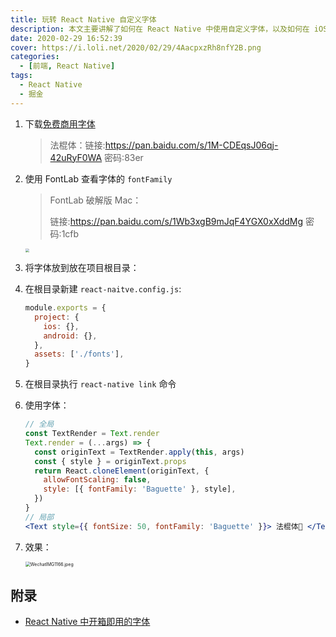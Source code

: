 ```yaml
---
title: 玩转 React Native 自定义字体
description: 本文主要讲解了如何在 React Native 中使用自定义字体，以及如何在 iOS 和 Android 中使用自定义字体。
date: 2020-02-29 16:52:39
cover: https://i.loli.net/2020/02/29/4AacpxzRh8nfY2B.png
categories:
  - [前端, React Native]
tags:
  - React Native
  - 掘金
---
```


<ins class="adsbygoogle" style="display:block; text-align:center;"  data-ad-layout="in-article" data-ad-format="fluid" data-ad-client="ca-pub-7962287588031867" data-ad-slot="2542544532"></ins><script> (adsbygoogle = window.adsbygoogle || []).push({});</script>

1. 下载[免费商用字体](http://hao.ziticq.com/)

   > 法棍体：链接:https://pan.baidu.com/s/1M-CDEqsJ06qj-42uRyF0WA  密码:83er

2. 使用 FontLab 查看字体的 `fontFamily`

   > FontLab 破解版 Mac：
   >
   > 链接:https://pan.baidu.com/s/1Wb3xgB9mJqF4YGX0xXddMg  密码:1cfb

   <img src="https://i.loli.net/2020/03/01/m9A5CK2cZMYswBF.png"  style="zoom:40%;" />

3. 将字体放到放在项目根目录：



4. 在根目录新建 `react-naitve.config.js`:

   ```js
   module.exports = {
     project: {
       ios: {},
       android: {},
     },
     assets: ['./fonts'],
   }
   ```

5. 在根目录执行 `react-native link` 命令

6. 使用字体：

   ```jsx
   // 全局
   const TextRender = Text.render
   Text.render = (...args) => {
     const originText = TextRender.apply(this, args)
     const { style } = originText.props
     return React.cloneElement(originText, {
       allowFontScaling: false,
       style: [{ fontFamily: 'Baguette' }, style],
     })
   }
   // 局部
   <Text style={{ fontSize: 50, fontFamily: 'Baguette' }}> 法棍体🥖 </Text>
   ```

7. 效果：

   <img src="https://i.loli.net/2020/03/01/6YZlpi3ar87LKQd.jpg" alt="WechatIMG1166.jpeg" style="zoom:50%;" />

## 附录

- [React Native 中开箱即用的字体](https://github.com/react-native-training/react-native-fonts)
